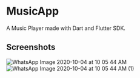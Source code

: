 # MusicApp

A Music Player made with Dart and Flutter SDK.

## Screenshots

![WhatsApp Image 2020-10-04 at 10 05 44 AM](https://user-images.githubusercontent.com/60035156/95007158-06f45100-062a-11eb-901b-85dece13ca02.jpeg)
![WhatsApp Image 2020-10-04 at 10 05 44 AM (1)](https://user-images.githubusercontent.com/60035156/95007156-052a8d80-062a-11eb-9a06-dc3eacb20fcc.jpeg)

